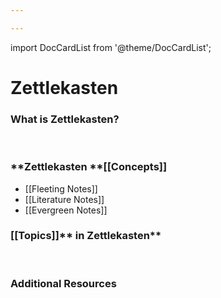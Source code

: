 ```yaml
---

---
```


import DocCardList from '@theme/DocCardList';

# Zettlekasten

### What is **Zettlekasten?**

 

### **Zettlekasten **[[Concepts]]

-   [[Fleeting Notes]]
-   [[Literature Notes]]
-   [[Evergreen Notes]]

### [[Topics]]** in Zettlekasten**

 

### **Additional Resources**

 <DocCardList />
